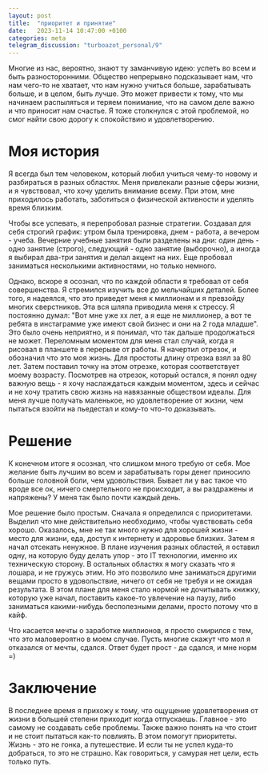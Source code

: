 ```yaml
---
layout: post
title:  "приоритет и принятие"
date:   2023-11-14 10:47:00 +0100
categories: meta
telegram_discussion: "turboazot_personal/9"
---
```


Многие из нас, вероятно, знают ту заманчивую идею: успеть во всем и быть разносторонними. Общество непрерывно подсказывает нам, что нам чего-то не хватает, что нам нужно учиться больше, зарабатывать больше, и в целом, быть лучше. Это может привести к тому, что мы начинаем распыляться и теряем понимание, что на самом деле важно и что приносит нам счастье. Я тоже столкнулся с этой проблемой, но смог найти свою дорогу к спокойствию и удовлетворению.

# Моя история

Я всегда был тем человеком, который любил учиться чему-то новому и разбираться в разных областях. Меня привлекали разные сферы жизни, и я чувствовал, что хочу уделить внимание всему. При этом, мне приходилось работать, заботиться о физической активности и уделять время близким.

Чтобы все успевать, я перепробовал разные стратегии. Создавал для себя строгий график: утром была тренировка, днем - работа, а вечером - учеба. Вечерние учебные занятия были разделены на дни: один день - одно занятие (строго), следующий - одно занятие (выборочно), а иногда я выбирал два-три занятия и делал акцент на них. Еще пробовал заниматься несколькими активностями, но только немного.

Однако, вскоре я осознал, что по каждой области я требовал от себя совершенства. Я стремился изучить все до мельчайших деталей. Более того, я надеялся, что это приведет меня к миллионам и я превзойду многих сверстников. Эта вся шляпа приводила меня к стрессу. Я постоянно думал: "Вот мне уже xx лет, а я еще не миллионер, а вот те ребята в инстаграмме уже имеют свой бизнес и они на 2 года младше". Это было очень неприятно, и я понимал, что так дальше продолжаться не может. Переломным моментом для меня стал случай, когда я рисовал в планшете в перерыве от работы. Я начертил отрезок, и обозначил что это моя жизнь. Для простоты длину отрезка взял за 80 лет. Затем поставил точку на этом отрезке, которая соответствует моему возрасту. Посмотрев на отрезок, который остался, я понял одну важную вещь - я хочу наслаждаться каждым моментом, здесь и сейчас и не хочу тратить свою жизнь на навязанные обществом идеалы. Для меня лучше получать маленькое, но удовлетворение от жизни, чем пытаться взойти на пьедестал и кому-то что-то доказывать. 

# Решение

К конечном итоге я осознал, что слишком много требую от себя. Мое желание быть лучшим во всем и зарабатывать горы денег приносило больше головной боли, чем удовольствия. Бывает ли у вас такое что вроде все ок, ничего смертельного не происходит, а вы раздражены и напряжены? У меня так было почти каждый день.

Мое решение было простым. Сначала я определился с приоритетами. Выделил что мне действительно необходимо, чтобы чувствовать себя хорошо. Оказалось, мне не так много нужно для хорошей жизни - место для жизни, еда, доступ к интернету и здоровье близких. Затем я начал отсекать ненужное. В плане изучения разных областей, я оставил одну, на которую буду делать упор - это IT технологии, именно их техническую сторону. В остальных областях я могу сказать что я лошара, и не гружусь этим. Но это позволило мне заниматься другими вещами просто в удовольствие, ничего от себя не требуя и не ожидая результата. В этом плане для меня стало нормой не дочитывать книжку, которую уже начал, поставить какое-то увлечение на паузу, либо заниматься какими-нибудь бесполезными делами, просто потому что в кайф.

Что касается мечты о заработке миллионов, я просто смирился с тем, что это маловероятно в моем случае. Пусть многие скажут что мол я отказался от мечты, сдался. Ответ будет прост - да сдался, и мне норм =)


# Заключение

В последнее время я прихожу к тому, что ощущение удовлетворения от жизни в большей степени приходит когда отпускаешь. Главное - это самому не создавать себе проблемы. Также важно понять на что стоит и не стоит пытаться как-то повлиять. В этом помогут приоритеты. Жизнь - это не гонка, а путешествие. И если ты не успел куда-то добраться, то это не страшно. Как говориться, у самурая нет цели, есть только путь.